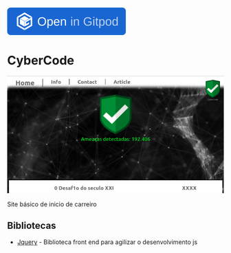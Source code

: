 [![Testar no Browser](https://raw.githubusercontent.com/gilberto-009199/JAgendaWeb/master/gitpod.svg)](https://gitpod.io#https://github.com/gilberto-009199/CyberCode)
# CyberCode
  ![Tela inicial](./home.png)

  Site básico de inicio de carreiro

## Bibliotecas

* [Jquery](https://jquery.com) - Biblioteca front end para agilizar o desenvolvimento js
